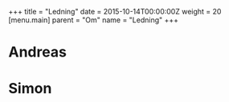 +++
title = "Ledning"
date = 2015-10-14T00:00:00Z
weight = 20
[menu.main]
parent = "Om"
name = "Ledning"
+++
# Andreas

# Simon
